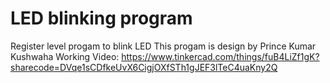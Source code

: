# LED blinking program
Register level progam to blink LED
This progam is design by Prince Kumar Kushwaha 
Working Video: https://www.tinkercad.com/things/fuB4LiZf1gK?sharecode=DVqe1sCDfkeUvX6CigjOXfSTh1gJEF3lTeC4uaKny2Q
